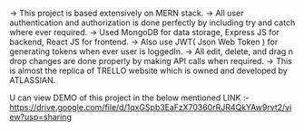 -> This project is based extensively on MERN stack.
-> All user authentication and authorization is done perfectly by including try and catch where ever required.
-> Used MongoDB for data storage, Express JS for backend, React JS for frontend.
-> Also use JWT( Json Web Token ) for generating tokens when ever user is loggedIn.
-> All edit, delete, and drag n drop changes are done properly by making API calls when required.
-> This is almost the replica of TRELLO website which is owned and developed by ATLASSIAN.

U can view DEMO of this project in the below mentioned LINK :-
https://drive.google.com/file/d/1qxGSpb3EaFzX70360rRJR4QkYAw9rvt2/view?usp=sharing
